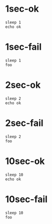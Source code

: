 # 1sec-ok

    sleep 1
    echo ok

# 1sec-fail

    sleep 1
    foo

# 2sec-ok

    sleep 2
    echo ok

# 2sec-fail

    sleep 2
    foo

# 10sec-ok

    sleep 10
    echo ok

# 10sec-fail

    sleep 10
    foo
